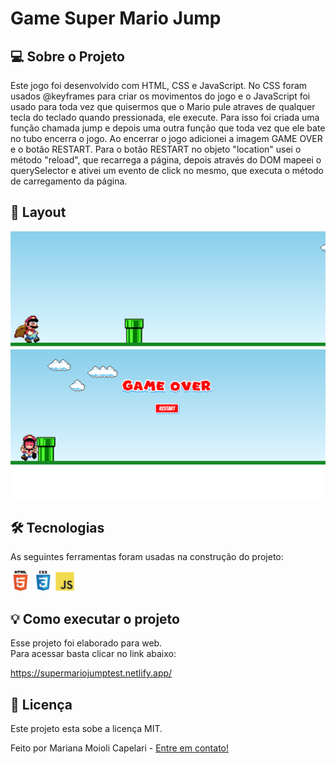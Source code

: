 # Game Super Mario Jump

## 💻 Sobre o Projeto
Este jogo foi desenvolvido com HTML, CSS e JavaScript. No CSS foram usados @keyframes para criar os movimentos do jogo e o JavaScript foi usado para toda vez 
que quisermos que o Mario pule atraves de qualquer tecla do teclado quando pressionada, ele execute. Para isso foi criada uma função chamada jump e depois uma 
outra função que toda vez que ele bate no tubo encerra o jogo. Ao encerrar o jogo adicionei a imagem GAME OVER e o botão RESTART. Para o botão RESTART no objeto "location" usei o método "reload", que recarrega a página, depois através do DOM mapeei o querySelector e ativei um evento de click no mesmo, que executa 
o método de carregamento da página.

## 🎨 Layout

![image](https://github.com/marianamoiolicapelari/super-mario/blob/main/assets/Layoult%20Mario.png)

## 🛠 Tecnologias

As seguintes ferramentas foram usadas na construção do projeto:

<code><img height="32" src="https://raw.githubusercontent.com/github/explore/80688e429a7d4ef2fca1e82350fe8e3517d3494d/topics/html/html.png" alt="HTML5"/></code>
<code><img height="32" src="https://raw.githubusercontent.com/github/explore/80688e429a7d4ef2fca1e82350fe8e3517d3494d/topics/css/css.png" alt="CSS"/></code>
<code><img height="30" src="https://github.com/devicons/devicon/blob/master/icons/javascript/javascript-original.svg" alt="JavaScript"/></code>

## 💡 Como executar o projeto

Esse projeto foi elaborado para web. </br>
Para acessar basta clicar no link abaixo:

https://supermariojumptest.netlify.app/

## 📝 Licença

Este projeto esta sobe a licença MIT.

Feito por Mariana Moioli Capelari - [Entre em contato!](https://www.linkedin.com/in/mariana-moioli-capelari/)
